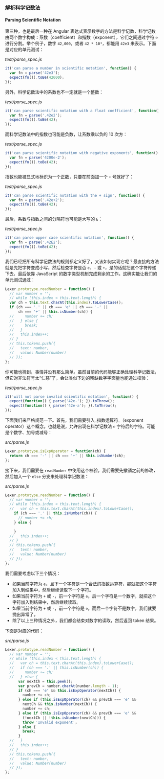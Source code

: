 ### 解析科学记数法
#### Parsing Scientific Notation

第三种，也是最后一种在 Angular 表达式表示数字的方法是科学记数，科学记数由两个数字构成：系数（coefficient）和指数（exponent），它们之间通过字符 `e` 进行分割。举个例子，数字 `42,000`，或者 `42 * 10³`，都能用 `42e3` 来表示。下面是对应的单元测试：

_test/parse_spec.js_

```js
it('can parse a number in scientific notation', function() {
  var fn = parse('42e3');
  expect(fn()).toBe(42000);
});
```

另外，科学记数法中的系数也不一定就是一个整数：

_test/parse_spec.js_

```js
it('can parse scientific notation with a float coefficient', function() {
  var fn = parse('.42e2');
  expect(fn()).toBe(42);
});
```

而科学记数法中的指数也可能是负数，让系数乘以负的 10 次方：

_test/parse_spec.js_

```js
it('can parse scientific notation with negative exponents', function() {
  var fn = parse('4200e-2');
  expect(fn()).toBe(42);
});
```

指数也能被显式地标识为一个正数，只要在前面加一个 `+` 号就好了：

_test/parse_spec.js_

```js
it('can parse scientific notation with the + sign', function() {
  var fn = parse('.42e+2');
  expect(fn()).toBe(42);
});
```

最后，系数与指数之间的分隔符也可能是大写的 `E`：

_test/parse_spec.js_

```js
it('can parse upper case scientific notation', function() {
  var fn = parse('.42E2');
  expect(fn()).toBe(42);
});
```

我们已经把所有科学记数法的规则都定义好了，又该如何实现它呢？最直接的方法就是先把字符变成小写，然后检查字符是否 `e`、`-` 或 `+`，是的话就把这个字符传递下去，最后依靠 JavaScript 的数字类型机制完成剩余的工作。这确实能让我们的单元测试通过：

```js
Lexer.prototype.readNumber = function() {
  // var number = '';
  // while (this.index < this.text.length) {
  var ch = this.text.charAt(this.index).toLowerCase();
  if (ch === '.' || ch === 'e' || ch === '-' ||
      ch === '+' || this.isNumber(ch)) {
  //     number += ch;
  //   } else {
  //     break;
  //   }
  //   this.index++;
  // }
  // this.tokens.push({
  //   text: number,
  //   value: Number(number)
  // });
};
```

你可能也猜到，事情并没有那么简单。虽然目前的代码能够正确处理科学记数法，但它对非法符号太“仁慈”了，会让类似下边的残缺数字字面量也能通过校验：

_test/parse_spec.js_

```js
it('will not parse invalid scientific notation', function() {
  expect(function() { parse('42e-'); }).toThrow();
  expect(function() { parse('42e-a'); }).toThrow();
});
```

下面我们来严格规范一下。首先，我们需要引入_指数运算符_（exponent operator）这个概念。也就是说，允许出现在科学记数法 `e` 字符后的字符。可能是个数字、加号或减号：

_src/parse.js_

```js
Lexer.prototype.isExpOperator = function(ch) {
  return ch === '-' || ch === '+' || this.isNumber(ch);
};
```

接下来，我们需要在 `readNumber` 中使用这个校验。我们需要先撤销之前的修改，然后加入一个 `else` 分支来处理科学记数法：

_src/parse.js_

```js
Lexer.prototype.readNumber = function() {
  // var number = '';
  // while (this.index < this.text.length) {
  //   var ch = this.text.charAt(this.index).toLowerCase();
    if (ch === '.' || this.isNumber(ch)) {
      // number += ch;
    } else {
      
    }
  //   this.index++;
  // }
  // this.tokens.push({
  //   text: number,
  //   value: Number(number)
  // });
};
```

我们需要考虑以下三个情况：

- 如果当前字符为 `e`，且下一个字符是一个合法的指数运算符，那就把这个字符加入到结果中，然后继续读取下一个字符。
- 如果当前字符为 `+` 或 `-`，前一个字符是 `e`，后一个字符是一个数字，就把这个字符加入到结果中，然后继续读取。
- 如果当前字符为 `+` 或 `-`，前一个字符是 `e`，而后一个字符不是数字，我们就要抛出异常了。
- 除了以上三种情况之外，我们都会结束对数字的读取，然后返回 token 结果。

下面是对应的代码：

_src/parse.js_

```js
Lexer.prototype.readNumber = function() {
  // var number = '';
  // while (this.index < this.text.length) {
  //   var ch = this.text.charAt(this.index).toLowerCase();
  //   if (ch === '.' || this.isNumber(ch)) {
  //     number += ch;
  //   } else {
      var nextCh = this.peek();
      var prevCh = number.charAt(number.length - 1);
      if (ch === 'e' && this.isExpOperator(nextCh)) {
        number += ch;
      } else if (this.isExpOperator(ch) && prevCh === 'e' &&
        nextCh && this.isNumber(nextCh)) {
        number += ch;
      } else if (this.isExpOperator(ch) && prevCh === 'e' &&
        (!nextCh || !this.isNumber(nextCh))) {
        throw 'Invalid exponent';
      } else {
        break;
      }
  //   }
  //   this.index++;
  // }
  // this.tokens.push({
  //   text: number,
  //   value: Number(number)
  // });
};
```